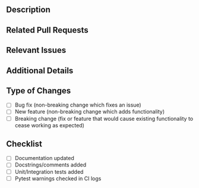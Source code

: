 ## Description
<!-- What does this pull request accomplish? -->

## Related Pull Requests
<!-- Provide links to any related pull requests. -->

## Relevant Issues
<!-- Does this pull request address any open issues? List them with [closing keywords](https://docs.github.com/en/free-pro-team@latest/github/managing-your-work-on-github/linking-a-pull-request-to-an-issue#linking-a-pull-request-to-an-issue-using-a-keyword). -->

## Additional Details
<!-- Add any additional context, screenshots or attachments relevant to the pull request here. -->

## Type of Changes
<!-- Select the category or categories that best describe(s) the nature of changes made in this pull request. -->
- [ ] Bug fix (non-breaking change which fixes an issue)
- [ ] New feature (non-breaking change which adds functionality)
- [ ] Breaking change (fix or feature that would cause existing functionality to cease working as expected)

## Checklist
<!-- Use this checklist to ensure that all necessary changes have been made before submitting the pull request. -->
- [ ] Documentation updated
- [ ] Docstrings/comments added
- [ ] Unit/Integration tests added
- [ ] Pytest warnings checked in CI logs
